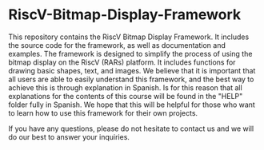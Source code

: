 # RiscV-Bitmap-Display-Framework

This repository contains the RiscV Bitmap Display Framework. It includes the source code for the framework, as well as documentation and examples. 
The framework is designed to simplify the process of using the bitmap display on the RiscV (RARs) platform. It includes functions for drawing basic 
shapes, text, and images. We believe that it is important that all users are able to easily understand this framework, and the best way to achieve 
this is through explanation in Spanish. Is for this reason that all explanations for the contents of this course will be found in the "HELP" folder
fully in Spanish. We hope that this will be helpful for those who want to learn how to use this framework for their own projects. 

If you have any questions, please do not hesitate to contact us and we will do our best to answer your inquiries.



